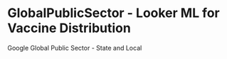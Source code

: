 # GlobalPublicSector - Looker ML for Vaccine Distribution
Google Global Public Sector - State and Local
